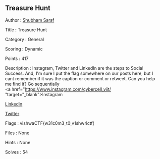 ## Treasure Hunt

Author : <a href="https://github.com/ssaraf0702">Shubham Saraf</a>

Title : Treasure Hunt

Category : General

Scoring : Dynamic

Points : 417

Description : Instagram, Twitter and LinkedIn are the steps to Social Success. And, I'm sure I put the flag somewhere on our posts here, but I cant remember if it was the caption or comment or retweet. Can you help me find it? 
Go sequentially
<br>
 <a href="https://www.instagram.com/cybercell_viit/ "target="_blank">Instagram</a><br>

 <a href=" https://in.linkedin.com/company/cybercell-viit" target="_blank">Linkedin</a>

 <a href="https://twitter.com/cybercellviit?lang=en" target="_blank">Twitter</a><br>

Flags : vishwaCTF{w31c0m3_t0_v1shw4ctf}

Files : None

Hints : None

Solves : 54